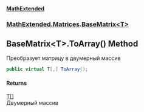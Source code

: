 #### [MathExtended](index.md 'index')
### [MathExtended.Matrices](MathExtended_Matrices.md 'MathExtended.Matrices').[BaseMatrix&lt;T&gt;](MathExtended_Matrices_BaseMatrix_T_.md 'MathExtended.Matrices.BaseMatrix&lt;T&gt;')
## BaseMatrix&lt;T&gt;.ToArray() Method
Преобразует матрицу в двумерный массив  
```csharp
public virtual T[,] ToArray();
```
#### Returns
[T](MathExtended_Matrices_BaseMatrix_T_.md#MathExtended_Matrices_BaseMatrix_T__T 'MathExtended.Matrices.BaseMatrix&lt;T&gt;.T')[[]](https://docs.microsoft.com/en-us/dotnet/api/System.Array 'System.Array')  
Двумерный массив

